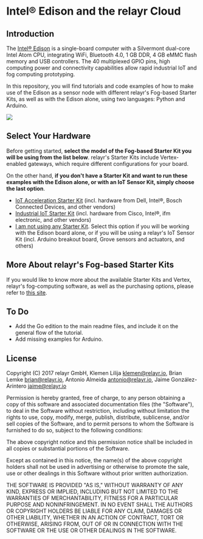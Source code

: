 # Intel® Edison and the relayr Cloud

## Introduction

The [Intel® Edison](http://www.intel.com/content/www/us/en/do-it-yourself/edison.html) is a single-board computer with a Silvermont dual-core Intel Atom CPU, integrating WiFi, Bluetooth 4.0, 1 GB DDR, 4 GB eMMC flash memory and USB controllers. The 40 multiplexed GPIO pins, high computing power and connectivity capabilities allow rapid industrial IoT and fog computing prototyping.

In this repository, you will find tutorials and code examples of how to make use of the Edison as a sensor node with different relayr's Fog-based Starter Kits, as well as with the Edison alone, using two languages: Python and Arduino.

![](./assets/edison_intro_pic.jpg)

## Select Your Hardware

Before getting started, **select the model of the Fog-based Starter Kit you will be using from the list below**. relayr's Starter Kits include Vertex-enabled gateways, which require different configurations for your board.

On the other hand, **if you don't have a Starter Kit and want to run these examples with the Edison alone, or with an IoT Sensor Kit, simply choose the last option**.

* [IoT Acceleration Starter Kit](./README_IoT_Acceleration_Starter_Kit.md)
(incl. hardware from Dell, Intel®, Bosch Connected Devices, and other vendors)
* [Industrial IoT Starter Kit](./README_Industrial_IoT_Starter_Kit.md) (incl. hardware from Cisco, Intel®, ifm electronic, and other vendors)
* [I am not using any Starter Kit](./README_Edison_Only.md). Select this option if you will be working with the Edison board alone, or if you will be using a relayr's IoT Sensor Kit (incl. Arduino breakout board, Grove sensors and actuators, and others)

## More About relayr's Fog-based Starter Kits

If you would like to know more about the available Starter Kits and Vertex, relayr's fog-computing software, as well as the purchasing options, please refer to [this site](http://www.iot-starterkit.de/).

## To Do

* Add the Go edition to the main readme files, and include it on the general flow of the tutorial.
* Add missing examples for Arduino. 

## License

Copyright (C) 2017 relayr GmbH, Klemen Lilija <klemen@relayr.io>, Brian Lemke <brian@relayr.io>, Antonio Almeida <antonio@relayr.io>, Jaime González-Arintero <jaime@relayr.io>

Permission is hereby granted, free of charge, to any person obtaining a copy of this software and associated documentation files (the "Software"), to deal in the Software without restriction, including without limitation the rights to use, copy, modify, merge, publish, distribute, sublicense, and/or sell
copies of the Software, and to permit persons to whom the Software is furnished to do so, subject to the following conditions:

The above copyright notice and this permission notice shall be included in all copies or substantial portions of the Software.

Except as contained in this notice, the name(s) of the above copyright holders shall not be used in advertising or otherwise to promote the sale, use or
other dealings in this Software without prior written authorization.

THE SOFTWARE IS PROVIDED "AS IS," WITHOUT WARRANTY OF ANY KIND, EXPRESS OR IMPLIED, INCLUDING BUT NOT LIMITED TO THE WARRANTIES OF MERCHANTABILITY,
FITNESS FOR A PARTICULAR PURPOSE AND NONINFRINGEMENT.  IN NO EVENT SHALL THE AUTHORS OR COPYRIGHT HOLDERS BE LIABLE FOR ANY CLAIM, DAMAGES OR OTHER
LIABILITY, WHETHER IN AN ACTION OF CONTRACT, TORT OR OTHERWISE, ARISING FROM, OUT OF OR IN CONNECTION WITH THE SOFTWARE OR THE USE OR OTHER DEALINGS IN THE
SOFTWARE.